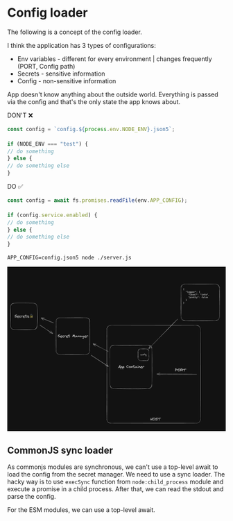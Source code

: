 # Config loader

The following is a concept of the config loader.

I think the application has 3 types of configurations:

- Env variables - different for every environment | changes frequently (PORT, Config path)
- Secrets - sensitive information
- Config - non-sensitive information

App doesn't know anything about the outside world. Everything is passed via the config and that's the only state the app
knows about.

DON'T ❌

```js
const config = `config.${process.env.NODE_ENV}.json5`;

if (NODE_ENV === "test") {
// do something
} else {
// do something else
}
```

DO ✅

```js
const config = await fs.promises.readFile(env.APP_CONFIG);

if (config.service.enabled) {
// do something
} else {
// do something else
}
```

```shell
APP_CONFIG=config.json5 node ./server.js
```

![Diagram](./assets/diagram.png)

## CommonJS sync loader

As commonjs modules are synchronous, we can't use a top-level await to load the config from the secret manager. We need
to use a sync loader.
The hacky way is to use `execSync` function from `node:child_process` module and execute a promise in a child process.
After that, we can read the stdout and parse the config.

For the ESM modules, we can use a top-level await.

